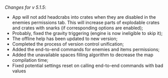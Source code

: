 _Changes for v 5.1.5_:
- App will not add headcrabs into crates when they are disabled in the enemies permissions tab. This will increase parts of explodable crates and crates with snarks (if corresponding options are enabled);
- Probably, fixed the gravity triggering (engine is now ineligible to skip it);
- The offline help has been updated to new version;
- Completed the process of version control unification;
- Added the end-to-end commands for enemies and items permissions;
- Added the unavailable spaces filling algorithm to decrease the map compilation time;
- Fixed potential settings reset on calling end-to-end commands with bad values
